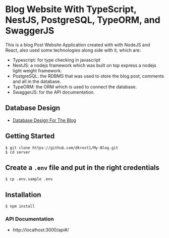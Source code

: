 # Blog Website With TypeScript, NestJS, PostgreSQL, TypeORM, and SwaggerJS

This is a blog Post Website Application created with with NodeJS and React, also used some technologies along side with it, which are:

- Typescript: for type checking in javascript
- NestJS: a nodejs framework which was built on top express a nodejs light weight framework.
- PostgreSQL: the RDBMS that was used to store the blog post, comments and all in the database.
- TypeORM: the ORM which is used to connect the database.
- SwaggerJS: for the API documentation.

## Database Design

- [Database Design For The Blog](https://drawsql.app/teams/oluwatosin/diagrams/blog-database-design/embed)

## Getting Started

```
$ git clone https://github.com/dkrest1/My-Blog.git
$ cd server
```

## Create a `.env` file and put in the right credentials

```
$ cp .env.sample .env
```

## Installation

```
$ npm install
```

### API Documentation

- http://localhost:3000/api#/
